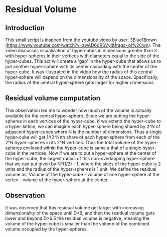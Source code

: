 # Residual Volume

## Introduction 
This small script is inspired from the youtube video by user: 3Blue1Brown (https://www.youtube.com/watch?v=zwAD6dRSVyI&frags=pl%2Cwn).
The video discusses visualization of hypercubes in dimensions greater than 3 with hyper-spheres in their vertices with diameters
equal to the side of the hyper-cubes. This act will create a 'gap' in the hyper-cube that allows us to put another hyper-sphere
with its center coinciding with the center of the hyper-cube. It was illustrated in the video how the radius of this central
hyper-sphere will depend on the dimensionality of the space. Specifically, the radius of the central hyper-sphere gets larger
for higher dimensions. 

## Residual volume computation

This observation led me to wonder how much of the volume is actually available for the central hyper-sphere. Since we are putting
the hyper-spheres in each vertices of the hyper-cube, if we extend the hyper-cube to a hyper-lattice, we can imagine each hyper-sphere
being shared by 2^N of adjascent hyper-cubes where N is the number of dimensions. Thus a single hyper-cube will get 1/(2^N)th 
share of each hyper-sphere from each of the 2^N hyper-spheres in its 2^N vertices. Thus the total volume of the hyper-spheres 
enclosed within the hyper-cube is same a that of a single hyper-cube in the vertices. Now if we are to put a hyper-sphere at the
center of the hyper-cube, the largest radius of this non-overlapping hyper-sphere that we can put given by N^(1/2) - 1, where
the sides of the hyper-cube is 2 units and the radius of the hyper-spheres is 1 unit. We define the residual volume as,
Volume of the hyper-cube - volume of one hyper-sphere at the vertex - volume of the hyper-sphere at the center.

## Observation 

It was observed that this residual volume get larger with increasing dimensionality of the space until D<6, and then the 
residual volume gets lower and beyond D>6.5 the residual volume is negative, meaning the volume of the hyper-cube is smaller than the
volume of the combined volume occupied by the hyper-spheres.
